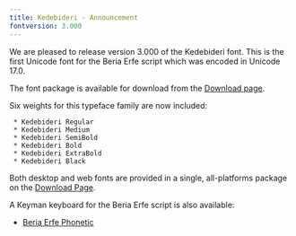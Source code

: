 ```yaml
---
title: Kedebideri - Announcement
fontversion: 3.000
---
```


We are pleased to release version 3.000 of the Kedebideri font. This is the first Unicode font for the Beria Erfe script which was encoded in Unicode 17.0.

The font package is available for download from the [Download page](https://software.sil.org/kedebideri/download/).

Six weights for this typeface family are now included:

     * Kedebideri Regular
     * Kedebideri Medium
     * Kedebideri SemiBold
     * Kedebideri Bold
     * Kedebideri ExtraBold
     * Kedebideri Black

Both desktop and web fonts are provided in a single, all-platforms package on the [Download Page](https://software.sil.org/kedebideri/download).

A Keyman keyboard for the Beria Erfe script is also available:

- [Beria Erfe Phonetic](https://keyman.com/keyboards/beria_erfe_phonetic)

